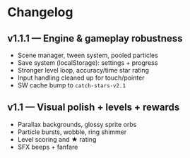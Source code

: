 # Changelog

## v1.1.1 — Engine & gameplay robustness
- Scene manager, tween system, pooled particles
- Save system (localStorage): settings + progress
- Stronger level loop, accuracy/time star rating
- Input handling cleaned up for touch/pointer
- SW cache bump to `catch-stars-v2.1`

## v1.1 — Visual polish + levels + rewards
- Parallax backgrounds, glossy sprite orbs
- Particle bursts, wobble, ring shimmer
- Level scoring and ★ rating
- SFX beeps + fanfare
